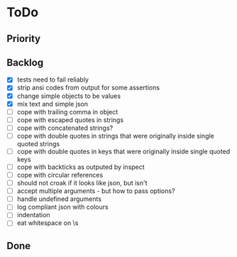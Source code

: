 # ToDo

## Priority

## Backlog

-   [x] tests need to fail reliably
-   [x] strip ansi codes from output for some assertions
-   [x] change simple objects to be values
-   [x] mix text and simple json
-   [ ] cope with trailing comma in object
-   [ ] cope with escaped quotes in strings
-   [ ] cope with concatenated strings?
-   [ ] cope with double quotes in strings that were originally inside single quoted strings
-   [ ] cope with double quotes in keys that were originally inside single quoted keys
-   [ ] cope with backticks as outputed by inspect
-   [ ] cope with circular references
-   [ ] should not croak if it looks like json, but isn't
-   [ ] accept multiple arguments - but how to pass options?
-   [ ] handle undefined arguments
-   [ ] log compliant json with colours
-   [ ] indentation
-   [ ] eat whitespace on \s

## Done
